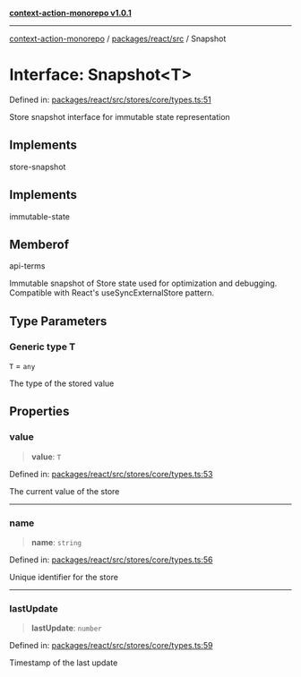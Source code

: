 [**context-action-monorepo v1.0.1**](../../../../README.md)

***

[context-action-monorepo](../../../../README.md) / [packages/react/src](../README.md) / Snapshot

# Interface: Snapshot\<T\>

Defined in: [packages/react/src/stores/core/types.ts:51](https://github.com/mineclover/context-action/blob/cd08d4e3b87a65a1296f2b120f18fcabd78f2914/packages/react/src/stores/core/types.ts#L51)

Store snapshot interface for immutable state representation

## Implements

store-snapshot

## Implements

immutable-state

## Memberof

api-terms

Immutable snapshot of Store state used for optimization and debugging.
Compatible with React's useSyncExternalStore pattern.

## Type Parameters

### Generic type T

`T` = `any`

The type of the stored value

## Properties

### value

> **value**: `T`

Defined in: [packages/react/src/stores/core/types.ts:53](https://github.com/mineclover/context-action/blob/cd08d4e3b87a65a1296f2b120f18fcabd78f2914/packages/react/src/stores/core/types.ts#L53)

The current value of the store

***

### name

> **name**: `string`

Defined in: [packages/react/src/stores/core/types.ts:56](https://github.com/mineclover/context-action/blob/cd08d4e3b87a65a1296f2b120f18fcabd78f2914/packages/react/src/stores/core/types.ts#L56)

Unique identifier for the store

***

### lastUpdate

> **lastUpdate**: `number`

Defined in: [packages/react/src/stores/core/types.ts:59](https://github.com/mineclover/context-action/blob/cd08d4e3b87a65a1296f2b120f18fcabd78f2914/packages/react/src/stores/core/types.ts#L59)

Timestamp of the last update
